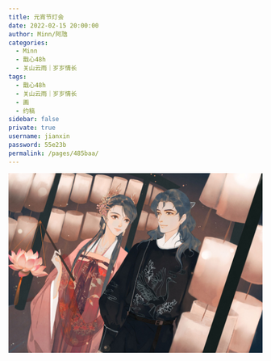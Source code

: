 ```yaml
---
title: 元宵节灯会
date: 2022-02-15 20:00:00
author: Minn/阿虺
categories: 
  - Minn
  - 戬心48h
  - 关山云雨｜岁岁情长
tags: 
  - 戬心48h
  - 关山云雨｜岁岁情长
  - 画
  - 约稿
sidebar: false
private: true
username: jianxin
password: 55e23b
permalink: /pages/485baa/
---
```


![元宵节灯会](/img/minn/元宵节灯会.jpg)
